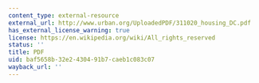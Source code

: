 ```yaml
---
content_type: external-resource
external_url: http://www.urban.org/UploadedPDF/311020_housing_DC.pdf
has_external_license_warning: true
license: https://en.wikipedia.org/wiki/All_rights_reserved
status: ''
title: PDF
uid: baf5658b-32e2-4304-91b7-caeb1c083c07
wayback_url: ''
---
```

